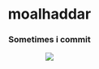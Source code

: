 <h1 align="center">moalhaddar</h1>
<h3 align="center">Sometimes i commit</h3>

<div align="center">
    <img  src="https://github-readme-stats.vercel.app/api?username=moalhaddar&theme=radical"/">
</div>